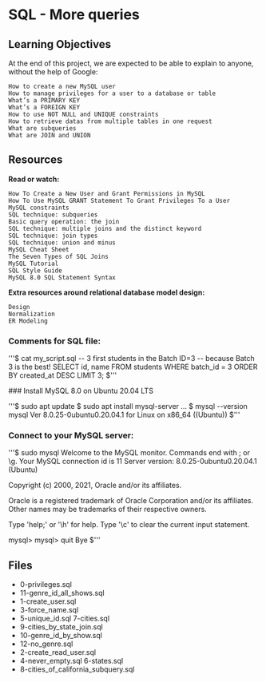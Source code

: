 # SQL - More queries

## Learning Objectives

At the end of this project, we  are expected to be able to explain to anyone, without the help of Google:

    How to create a new MySQL user
    How to manage privileges for a user to a database or table
    What’s a PRIMARY KEY
    What’s a FOREIGN KEY
    How to use NOT NULL and UNIQUE constraints
    How to retrieve datas from multiple tables in one request
    What are subqueries
    What are JOIN and UNION

## Resources

**Read or watch:**

    How To Create a New User and Grant Permissions in MySQL
    How To Use MySQL GRANT Statement To Grant Privileges To a User
    MySQL constraints
    SQL technique: subqueries
    Basic query operation: the join
    SQL technique: multiple joins and the distinct keyword
    SQL technique: join types
    SQL technique: union and minus
    MySQL Cheat Sheet
    The Seven Types of SQL Joins
    MySQL Tutorial
    SQL Style Guide
    MySQL 8.0 SQL Statement Syntax

**Extra resources around relational database model design:**

    Design
    Normalization
    ER Modeling

### Comments for  SQL file:

'''$ cat my_script.sql
-- 3 first students in the Batch ID=3
-- because Batch 3 is the best!
SELECT id, name FROM students WHERE batch_id = 3 ORDER BY created_at DESC LIMIT 3;
$'''

### Install MySQL 8.0 on Ubuntu 20.04 LTS

'''$ sudo apt update
$ sudo apt install mysql-server
...
$ mysql --version
mysql  Ver 8.0.25-0ubuntu0.20.04.1 for Linux on x86_64 ((Ubuntu))
$'''

### Connect to your MySQL server:

'''$ sudo mysql
Welcome to the MySQL monitor.  Commands end with ; or \g.
Your MySQL connection id is 11
Server version: 8.0.25-0ubuntu0.20.04.1 (Ubuntu)

Copyright (c) 2000, 2021, Oracle and/or its affiliates.

Oracle is a registered trademark of Oracle Corporation and/or its
affiliates. Other names may be trademarks of their respective
owners.

Type 'help;' or '\h' for help. Type '\c' to clear the current input statement.

mysql>
mysql> quit
Bye
$'''

## Files

* 0-privileges.sql
* 11-genre_id_all_shows.sql
* 1-create_user.sql
* 3-force_name.sql
* 5-unique_id.sql  7-cities.sql
* 9-cities_by_state_join.sql
* 10-genre_id_by_show.sql
* 12-no_genre.sql
* 2-create_read_user.sql
* 4-never_empty.sql  6-states.sql
* 8-cities_of_california_subquery.sql
